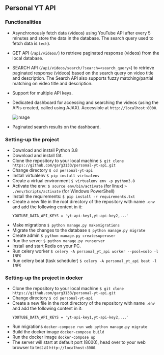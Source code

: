 ## Personal YT API

### Functionalities

* Asynchronously fetch data (videos) using YouTube API after every 5 minutes and store the data in the database. The search query used to fetch data is `tech`).
* GET API (`/api/videos/`) to retrieve paginated response (videos) from the local database.
* SEARCH API (`/api/videos/search/?search=<search_query>`) to retrieve paginated response (videos) based on the search query on video title and description. The Search API also supports fuzzy matching/partial matching on video title and description.
* Support for multiple API keys.
* Dedicated dashboard for accessing and searching the videos (using the APIs created, called using AJAX). Accessible at `http://localhost:8000`.

  ![image](https://user-images.githubusercontent.com/39924567/128798648-ffa96aca-1911-4cc0-be2f-4ab017cbfde4.png)
* Paginated search results on the dashboard.


### Setting-up the project

  * Download and install Python 3.8
  * Download and install Git.
  * Clone the repository to your local machine `$ git clone https://github.com/garg3133/personal-yt-api.git`
  * Change directory `$ cd personal-yt-api`
  * Install virtualenv `$ pip install virtualenv`
  * Create a virtual environment `$ virtualenv env -p python3.8`  
  * Activate the env: `$ source env/bin/activate` (for linux) `> ./env/Scripts/activate` (for Windows PowerShell)
  * Install the requirements: `$ pip install -r requirements.txt`
  * Create a new file in the root directory of the repository with name `.env` and add the following content in it:
    ```
    YOUTUBE_DATA_API_KEYS = 'yt-api-key1,yt-api-key2,...'
    ```  
  * Make migrations `$ python manage.py makemigrations`
  * Migrate the changes to the database `$ python manage.py migrate`
  * Create admin `$ python manage.py createsuperuser`
  * Run the server `$ python manage.py runserver`
  * Install and start Redis on your PC.
  * Run celery worker `$ celery -A personal_yt_api worker --pool=solo -l INFO`
  * Run celery beat (task scheduler) `$ celery -A personal_yt_api beat -l INFO`

### Setting-up the project in docker

  * Clone the repository to your local machine `$ git clone https://github.com/garg3133/personal-yt-api.git`
  * Change directory `$ cd personal-yt-api`
  * Create a new file in the root directory of the repository with name `.env` and add the following content in it:
    ```
    YOUTUBE_DATA_API_KEYS = 'yt-api-key1,yt-api-key2,...'
    ```
  * Run migrations `docker-compose run web python manage.py migrate`
  * Build the docker image `docker-compose build`
  * Run the docker image `docker-compose up`
  * The server will start at default port (8000), head over to your web browser to test at `http://localhost:8000`.
